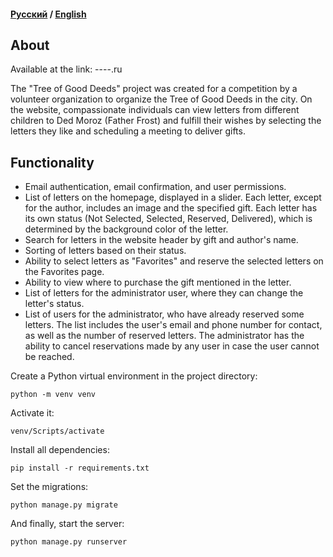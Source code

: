 #### <a href="https://github.com/grimma2/wishtree">Русский</a> / <a href="https://github.com/grimma2/wishtree/blob/main/README-en.md">English</a>

## About

Available at the link: ----.ru

The "Tree of Good Deeds" project was created for a competition by a volunteer organization to organize the Tree of Good Deeds in the city. On the website, compassionate individuals can view letters from different children to Ded Moroz (Father Frost) and fulfill their wishes by selecting the letters they like and scheduling a meeting to deliver gifts.

## Functionality
- Email authentication, email confirmation, and user permissions.
- List of letters on the homepage, displayed in a slider. Each letter, except for the author, includes an image and the specified gift. Each letter has its own status (Not Selected, Selected, Reserved, Delivered), which is determined by the background color of the letter.
- Search for letters in the website header by gift and author's name.
- Sorting of letters based on their status.
- Ability to select letters as "Favorites" and reserve the selected letters on the Favorites page.
- Ability to view where to purchase the gift mentioned in the letter.
- List of letters for the administrator user, where they can change the letter's status.
- List of users for the administrator, who have already reserved some letters. The list includes the user's email and phone number for contact, as well as the number of reserved letters. The administrator has the ability to cancel reservations made by any user in case the user cannot be reached.

Create a Python virtual environment in the project directory:
```
python -m venv venv
```
Activate it:
```
venv/Scripts/activate
```
Install all dependencies:
```
pip install -r requirements.txt
```
Set the migrations:
```
python manage.py migrate
```
And finally, start the server:
```
python manage.py runserver
```
